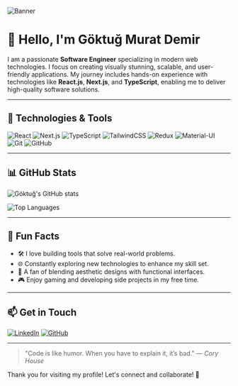 ![Banner](https://i.ibb.co/rdCTVrF/banner-github.webp)

# 👋 Hello, I'm Göktuğ Murat Demir

I am a passionate **Software Engineer** specializing in modern web technologies. I focus on creating visually stunning, scalable, and user-friendly applications. My journey includes hands-on experience with technologies like **React.js**, **Next.js**, and **TypeScript**, enabling me to deliver high-quality software solutions.

---

## 🚀 Technologies & Tools

![React](https://img.shields.io/badge/React-61DAFB?style=for-the-badge&logo=react&logoColor=black)
![Next.js](https://img.shields.io/badge/Next.js-000000?style=for-the-badge&logo=nextdotjs&logoColor=white)
![TypeScript](https://img.shields.io/badge/TypeScript-007ACC?style=for-the-badge&logo=typescript&logoColor=white)
![TailwindCSS](https://img.shields.io/badge/TailwindCSS-38B2AC?style=for-the-badge&logo=tailwind-css&logoColor=white)
![Redux](https://img.shields.io/badge/Redux-764ABC?style=for-the-badge&logo=redux&logoColor=white)
![Material-UI](https://img.shields.io/badge/Material--UI-007FFF?style=for-the-badge&logo=mui&logoColor=white)
![Git](https://img.shields.io/badge/Git-F05032?style=for-the-badge&logo=git&logoColor=white)
![GitHub](https://img.shields.io/badge/GitHub-181717?style=for-the-badge&logo=github&logoColor=white)

---

## 📊 GitHub Stats

![Göktuğ's GitHub stats](https://github-readme-stats.vercel.app/api?username=GoktugMuratDemir&show_icons=true&theme=radical)

![Top Languages](https://github-readme-stats.vercel.app/api/top-langs/?username=GoktugMuratDemir&layout=compact&theme=radical)

---

## 🎯 Fun Facts

- 🛠️ I love building tools that solve real-world problems.
- 🌐 Constantly exploring new technologies to enhance my skill set.
- 🎨 A fan of blending aesthetic designs with functional interfaces.
- 🎮 Enjoy gaming and developing side projects in my free time.

---

## 📫 Get in Touch

[![LinkedIn](https://img.shields.io/badge/LinkedIn-0077B5?style=for-the-badge&logo=linkedin&logoColor=white)](https://www.linkedin.com/in/goktugmuratdemir/)
[![GitHub](https://img.shields.io/badge/GitHub-181717?style=for-the-badge&logo=github&logoColor=white)](https://github.com/GoktugMuratDemir)

---

> "Code is like humor. When you have to explain it, it’s bad." — *Cory House*

Thank you for visiting my profile! Let's connect and collaborate! 🚀

